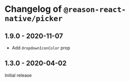 # Changelog of `@reason-react-native/picker`

## 1.9.0 - 2020-11-07

- Add `dropdownIconColor` prop

## 1.3.0 - 2020-04-02

Initial release
